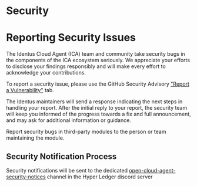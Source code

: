 # Security

# Reporting Security Issues

The Identus Cloud Agent (ICA) team and community take security bugs in the components of the ICA ecosystem seriously. We appreciate your efforts to disclose your findings responsibly and will make every effort to acknowledge your contributions.

To report a security issue, please use the GitHub Security Advisory ["Report a Vulnerability"](https://github.com/hyperledger-identus/cloud-agent/security/advisories/new) tab.

The Identus maintainers will send a response indicating the next steps in handling your report. After the initial reply to your report, the security team will keep you informed of the progress towards a fix and full announcement, and may ask for additional information or guidance.

Report security bugs in third-party modules to the person or team maintaining the module.

## Security Notification Process

Security notifications will be sent to the dedicated [open-cloud-agent-security-notices](https://discordapp.com/channels/905194001349627914/1199354196944748614) channel in the Hyper Ledger discord server

